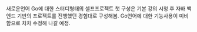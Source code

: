 
새로운언어 Go에 대한 스터디형태의 셀프프로젝트
첫 구성은 기본 강의 시청 후 자바 백엔드 기반의 프로젝트를 진행했던 경험대로 구성해봄.
Go언어에 대한 기능사용이 미비함으로 차차 수정해 나갈 예정.
